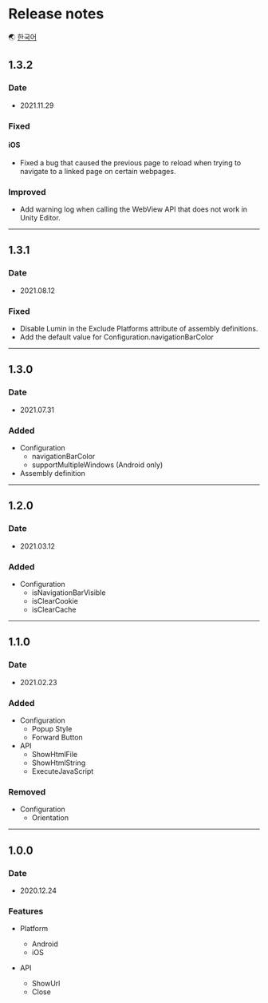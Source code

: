# Release notes

🌏 [한국어](ReleaseNotes.md)

## 1.3.2

### Date

* 2021.11.29

### Fixed
#### iOS

* Fixed a bug that caused the previous page to reload when trying to navigate to a linked page on certain webpages.

### Improved

* Add warning log when calling the WebView API that does not work in Unity Editor.

---

## 1.3.1

### Date

* 2021.08.12

### Fixed

* Disable Lumin in the Exclude Platforms attribute of assembly definitions.
* Add the default value for Configuration.navigationBarColor

---

## 1.3.0

### Date

* 2021.07.31

### Added

* Configuration
    * navigationBarColor
    * supportMultipleWindows (Android only)
* Assembly definition

---

## 1.2.0

### Date

* 2021.03.12

### Added

* Configuration
    * isNavigationBarVisible
    * isClearCookie
    * isClearCache

---

## 1.1.0

### Date

* 2021.02.23

### Added

* Configuration
    * Popup Style
    * Forward Button
* API
    * ShowHtmlFile
    * ShowHtmlString
    * ExecuteJavaScript

### Removed

* Configuration
    * Orientation

---

## 1.0.0

### Date

* 2020.12.24

### Features

* Platform 
    * Android
    * iOS

* API
    * ShowUrl
    * Close 
